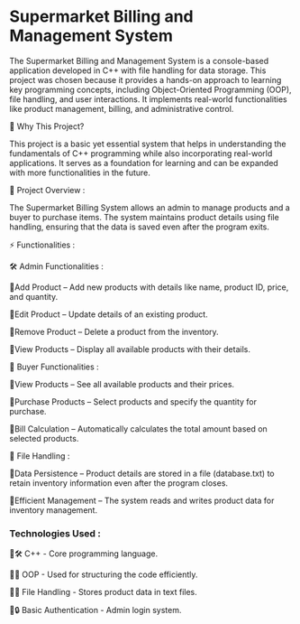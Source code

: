 # Supermarket Billing and Management System 
The Supermarket Billing and Management System is a console-based application developed in C++ with file handling for data storage. This project was chosen because it provides a hands-on approach to learning key programming concepts, including Object-Oriented Programming (OOP), file handling, and user interactions. It implements real-world functionalities like product management, billing, and administrative control.

🔹 Why This Project?

This project is a basic yet essential system that helps in understanding the fundamentals of C++ programming while also incorporating real-world applications. It serves as a foundation for learning and can be expanded with more functionalities in the future.

📌 Project Overview :

The Supermarket Billing System allows an admin to manage products and a buyer to purchase items. The system maintains product details using file handling, ensuring that the data is saved even after the program exits.

⚡ Functionalities :

🛠 Admin Functionalities :

🔹Add Product – Add new products with details like name, product ID, price, and quantity.

🔹Edit Product – Update details of an existing product.

🔹Remove Product – Delete a product from the inventory.

🔹View Products – Display all available products with their details.

🛒 Buyer Functionalities :

🔹View Products – See all available products and their prices.

🔹Purchase Products – Select products and specify the quantity for purchase.

🔹Bill Calculation – Automatically calculates the total amount based on selected products.

📁 File Handling :

🔹Data Persistence – Product details are stored in a file (database.txt) to retain inventory information even after the program closes.

🔹Efficient Management – The system reads and writes product data for inventory management.

### Technologies Used :

🔹🛠 C++ - Core programming language.

🔹🧩 OOP - Used for structuring the code efficiently.

🔹📁 File Handling - Stores product data in text files.

🔹🔒 Basic Authentication - Admin login system.
